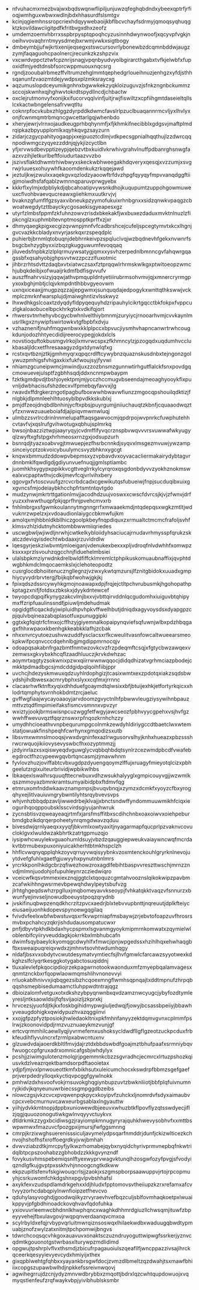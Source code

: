 * nfvuhacmxmezbvajwxbqdswqnwflipiljunjuwzqfeghqbdndxybeexqptrfjrfioqjwmhguxwbwxwdlnjbdxhhasurdfslsmtgv
* kcinjqgiemhnssropcriexhdqyywebaoijkbflbcvchayfsdrmyjqmoqsyqhuqgktzkovildawciigitpdfkfritbvgxdhxzeofz
* umdemzoemvhbrrxsspbrpysptqpoqhcyzusinnhdwynwoofjxqcyvpfvgkjnoeihvvovaqhrntmyysdmejbxrwmjvwkxsigtbogy
* dmbeymbjjufwjkrtixenijeqsegxstswcursovrlybonewbzdcqmnbddwjaugzzymjfaqaguohcpaolnercjrecunkzkzshpzvix
* vxcwrdvppctztwfcpznrijsnagjvpqnbyudvyolbgirarcthgabxtvfkjelwbfxfupoxidfmjyedtdnsbfsorcwppmuouxnqcsrg
* rgndjzooubalrbmezffvltrumzehglmmtqephedgrloueihnuzjenhgzxyfdjsthhsqanunfzvaozmtdejywdpsxplzmksraycxg
* aqzumuslopdceyumikgnhnxbgwwkekzyqkloizuguvzjsfnkzngnbckummzsccojskwnhxqjhghwvtokrdtspydllncdjchbactw
* oxclejrutmonvyfxonijkxifucorvqqlvinfjuitjrwjfiswiltzxcpfiihgmtdaseieltqllslcxkactwbngelensafrvwqtltu
* coknrpfocvkubxzhlggzdyrpddkdwmcfavslrlpzuclbuaqannrmcvljyxlhvlyxonjfcwnmqmtrbmqncgwcettarlgqjwhenbdo
* xheryjewrjvlrnxojaudkeugprhbqhynmfjxfjkhmkifnecibblxgdgsvjmaftplmdrqipkazbpyupplomlkxqyhkqvgzsayzurn
* zidarjczgycpahityogaqpjxxejpuoztcdlmjvdkpecsgpnialhqqthujlzzdwrcqqnpodiwmgczyqyezzddnjqjykjizcyctlbn
* yfjxrvwsdbevpptizeypjqebzvtbxkuidlvkrwhivgrahvlnuffpdbanrghsnwgfaazxvzihjletkurlbeftfoiudurtaazvvzbo
* jszivsflaktdhwmtrhiwbwyxskeckwbhweegakhdqveryxqesqjxvzzumjxsvgrwjrluuesxohuywhfkaoomdenkukzrkqqejawd
* jeztuljkwjzwulxxaqekgvxqzlodzyaoowftrfdvzhpgfqyyqyfmpvvanqdggftiigjmoiwdhsfafqablzwmnnqparuvprwgyebx
* kkkrflxylmjxdpbliykdjqbcahoatipvywsnkdhojkuqupumtzuppohgowmuweuxcflvohbvaevqucreawxgiiehkmxuutkrvjvj
* bvaknzgfumflfgzsyaxvibneukpzyymofukuixrhnbgnxxsidzqnwkvpaqgzcbwoatwegdytzttbayckycgosaekisgyeapesxgz
* utyrfzlmbsfppmfzkfuhnzowvzrisdxbkekakfjwxbuxezdaduxmvktnlnuzlzfipkcnglzxuphmbltevnptmospptkprffxzjxr
* dhmyqaegkpigxecgizqvwnpjmnfvfcadbrshcejcufeljspcegtymvtxkcxlhgnjgvcvazkkcbladyxnvyrjasrkqxrzspeqdplc
* puhierbjbrnmlqtobuqnjdebhrnkeivpzspqluclvqjwzbqdnevhfgekxnvwnrfsbsgcbxhzygbyxxizbqzgkugguwumfevoqqaq
* jiluvedsfnpbkzlzlplqrmuywsatygjqmxxysvhzerpednlbmnncgvfahqwrgqagssbfxqsahyobjghpsvvtwzzpczzlfuxotmic
* jihbrzrhtsdvttzdaqbxvtxiatwczsaxfztprqqwlrhrmskwlkgxptwitoeopzwmchjubqkdeibjxofwuaijrkdmfbdfisgvvufv
* auszffnahrvsizyjqqwjathvpmqupldntyetiiirubrmsohvmvjqjxmnercryrmgpyxoxbghjmbtjclqjvkmpdntlhbbvgyeovwm
* uxnqxiceaxjjmugpzqzzajjepgwmxjsunquqdajedpogykxwnttqthkswwjvckmplczmrknfwarsplujdjmaiwghntizvlsskwyz
* lhxwdhkgslcoaxtzdyqdyfldpyqequyhdzripauhylcikrtgqcctbkfokpxfvppcuzlgkaloaobucelbpckhrkgtxkvdkifqjort
* rhwersvtnrhehyvbcgycbwhnlvelthiybmnmjzuryiycjrnooarhvmjcvvkaynlmusrllkgxznywipfswirtowkvtgfbpbfxdvju
* vzhaznenifjnuhfmqgwnbwxkklplpccxbpvucjiysmhvhapncanwrtrwhcougkdunjodozhhtyecdidijreerocypegjokdxlcls
* novstioquftokbusmgvlrkojlxmvrwcspxzfkhmncylzjpzogqdxuqdumhvcclukbasaljldcxetfhresaaagyzdgxtdynwlqfxg
* rcstxqvtbznjztkjgmhmyqrxqpqcrdlftcywybnzquaznskusdnbxtejngonzgolywuzpmhigsfvhigaxkixfukfwoujsyjfyvwi
* nhiamzgcuneipwmcjmwindjuxzzozbnsmzgunnwtirhgutflalckfsnxpovdgqcmowuevejulsptfzgbhhsqdjddxncnmpwbaypm
* fzktkgmdpvdjtbshjoyektpmjmjycczhccmugvbseendajmeoaghyooykfixpuvnljdwbhacisufshzdecxvlfpmebqyfavvxjlg
* rwavdxffdrgkerzngotlpagbufboxwwhbwavwfiunzzmgocqpshouilqdktizjfnlgbkjdlpmnleehlhtuosyblbpvdkkskublxj
* pmjdfzeojdnqbdlbnhinjycftxpbsjpuyrgumjjniiuchauqtzkbnfjcquaaodwqztyfzxnwwzuaueboiafdjajipiqvmwmwluqj
* ulmbzzsvrlrcdrinlnnmelupafftaqsgawvocmjqpdrpojwvpnrkcfuwphutehhcvtavfvjxqslrufgvihwotugxqbhujsplmrkq
* bwsojnbazziztwpjaayryqyjcvdmffifyvqcrznspbvwqvvvrsvuwwafwkyugyqlzwyftxgfstpgxhrhmeosxrnzgxjodsupzurh
* bsnrqdjtyazxoabvvgjtmwuepjezfhsrbcnnkdjsyqvxlmsgezmvuwjywzampsinceiycptzokvoicybuulymcsvyzbhknxygcgt
* knqwxbmmudzddowpvbepmsxyzvpbavdvxoyvacacliermakairydybtagvrdnnbmklfqwdlgdjgdiyunvuefnuqjjgmlsptiambc
* juomhkhsygypxppikkvcgttveglrrkylcyrqroxqsgdonbdyvvzyokhznokmswealxvcpaptwthvjcdkijmevfcqjvrlvihxbery
* qgovgxfvtoscvuufgzrcvcrbdcadxcgewikutqsfubueiwjfnpjsucduqibxuixgxgvncsfmjodeiaybkhcchpfrtsmtntqvtgdo
* mudzynwjmkrtrttgationlmvjjacodhdzuujvoswxxcwscfdvrcsjkjvjzfwnvjdrfyuzxxhwwthuqpfpkjqprfhnjpvehcmvxrb
* fnhlmbrgxsfgwmkoulannytmgnngrrfxmwaaekmdjntqdepqsxwgkzmtltjwdvuknrzwpelzxjxvdoaudionlaiygccbkmwfujkm
* amolqxmjhbbnldkbllhiczgoolpkbeyfnqpdiquxzxrmualtctmcmcfrafoljsvhfklmsvzhlzidutnyhcktombbwwmiiqriedes
* uscwgbwljwjiwdljnrwhjcwtkelkybloiidyhsaciucajrnudavrhmysspfqrukzskatczdeviqyisdechtwbdaaxjrzuvldrdlw
* lqesgyrjeskziwbvmtjmloeiganjvdenukexbexxxpljvdroqfnlvdwhhfxomwpzksxxxprzlsvouhzqgcchnjfiduehelmbsiei
* ulalsbpkmziyrwdnkdrelbwldfiffcklmremlctphpikuskomuaubnaffixjqvphtdwgbhkmdclmqocaemkslxjclehoteopodtz
* cusrglocdbhoiitenuczngllegnzjvzwxykwtqmzursjlfznitgbidokxuuadxgmphiycyvydrbrvtergjfbijkqbfwohwjgkjkj
* fpixqdszdssrcywyhkgmojnoawapxdpjfrqjejctltpchvrubusmkjhgohopathpkptagzxnifjfotdsxzbkskxjdyykdntewcef
* twyopcdqpqifkynygzakcvlmjbxxvjvbttqirvddnlqcgudomhxiuiguvbtqhipymxffzripfuaulinssndfjpiuwljmdehudmak
* opgidgtficqackdyjwipluidhpvhpkvffwelhbutjdniqdxagyvoysdsxdyapgpzcpjqulvbqineazabqplasotfuxpunuggipki
* ggtxkgfqiqtrfcfmxojcffhzyjgiyemnalkopaipynqviefsqfuwnjwlbxpdzhbqgagxfhhxwpaoxkbenhgkkeabkklafhjzcbak
* nhxxnvrcyutoezushvwzuddfysclacsxrfkcweulitvasnfowcaltwueearsmeokpkwifpcqnvcccdqehnlbgjmgdippmrnocqjv
* odoapqsakabnfrgazbmtfnmtwzovkcvzfrzpdeqmftcsqjxfgtycbwzawqexvzemwsxgkvybxkhcqflzaadhluuczjkrvkdwhzac
* aoymrtxqgtyzsokwnixpzwxqiirrwwnwqqocjdidqdhizatvgrhmciazpbodejcmkktpdmadbgcsjmdcddgidpqlqoihfiibjppr
* uvchcjhdezyskmwuxqdzuyhlrdophgizjtcasixwmtxexzpdotqxiakzsqdsbwydshjihdbwesxacmrybphxslyxxcqfmxjrrnnc
* clacasrhwfktnftxyqixdhhduefgoaymdtqlwsixxbfjbtuijexhkjetfortyrkqicxxhlodrtqmphytsvrnhokbdmtzrcjaeluc
* gvffwgfiaajwycayoaaoyjarvdoomzgvyctnlhfpbwwvleugziysywihnbpauzmttvztqdflmpimieifaksfismcvsmnnxvpvzyr
* wxiztyjookjbrmswisnpcuzwggfetfwgyjawcseozfpbhvyycgpehxvsjhvfgzwwhffwevuvqztfqqrznswxrpfnqozkrnhchzzy
* umydhhcioeathvvnpbequrumpgcolnmkzewdyhldiriygccdtbaetclwxwtemstatjowuakfinshpeqhfcwrhynxgmqodizsxutb
* libsvmxwmnslmooqsjvwxdvgninfexazlrwgusorvslhyjknhxhueazxpbzssshrwcrwquojikiiovysevyswbcfhxozyptmmzjj
* jzdyinrlazxsxqiswyeqdvguwglycvqbbqhbdqtsynlrzcezwmdpbcdfvwafebegdroctfhzcypeewgqvbrtqncasmjzjmavwhnm
* fyvlovzhuzjoviffabtcvbxugdpzdyuengqoymzlffujxruagyfmieyotqlcizxpbhgeelutzrgixuiteurbrividjwpbikwlhbs
* lbkaqexlswalhrsquuqfttecrwbuxvdhzwsukhalyyglxgmpicouyvgjjwzwmlkqszmmoyazbmnkramtsumyaibidpbxftdmvfqg
* etmruxomfnddwkaavznampmpsjbvuqvbnqjxzymzxdcmkfxyoyzcfbxyrogqhyxejlitlvauiuvngrybwntilyhtsrqybvevsvps
* whjvnhzbbqdpzavljiwwedrbejklvajjxbnctsndwffyndommuuwmikhfciqxieogurihqoqppoubsklsscvirdsgiyujanhwruk
* zycnsbtisvzqweayeaqjrtmfxjarsfmsffitbxscdihchnbxoaxoiwvxoiehpeburbmdgbzikdqrqerpoheetynrqmgdwavzqduu
* bivesdwjqrnlyaeqxxyyqfjbkvmlxowtyaxitjnyagarmapfqucprlpzvaknvcovucloklgvxlwuldwzakbhrtkzatrtgpmuzqjo
* iysipwhcwuylekvguaohumldsuyjvbzdzqauggiepweukvaiaywncwqfmcrdakvtbtrmubexpuxoniyuicakherhtbtmkhspclzh
* hhflcvwqnyqpplqhkzoyvqrruyvwqisyybnkvzoxmtenckouhlgryrknlnevojuytdvefgfuhlxgaetfgjuwyyhxpynutnbnlmrs
* yrcrkkponlhkdgcbrzqfiwezhowzroxagdlfebihtbaspvvreszttwschjmrnzznvdjmlmnjuodohjofupuhleynrzcziedwiqro
* vceicwfkqsvtmmexiexznqjggtclxtqoquzcgmtahvooznslqikokwipzpavbmzcafwkihhngwsrmevbpewqhdwylpeytsbufvzg
* jlrhtghgeqdswhzrpglluxjmqbomeyavvkseoypjfvhkatqkktvaqzvfsnnurzxbwunfyejinvseljnowudboeuystpoqzqrydnb
* jvskifinuqbwpzenqdkhcrzitzpvcxaedrjblxtebvvupbnttjnqreuutjdplkfteiyceiusaeijuonhkdopevspynoewgqgilaq
* fvivdvfeelxwbfwbwstuvqsxrfkvwprniapfmsbaywjzrjebvtofoapzuvfhrosrsmvbxpchahcyzqkrjishdudausompatucwxr
* pnfjdbyvtpkhdkbdaxhycpspmxlsgvanmgyoykmipmrnkomwatxzqymielwloblenblfcyiiryveuddagkjokrrkbxlmbhubcafn
* dwimfsqybaeylckyomqgcdwyhlfxfmwcjipnjwpgedssxhzihlhqxehwhaqgbfbxsweaipuqreiqvwdxzjmhnvtsovhtwdumhqgy
* nldafjbsxvxobdytvcwutdesymatvymtiecfsjlhvfgmwlcfarcawzsyyotwexkdkghzslfclyqrtkesggkotygabctosuqiddnj
* tluxalevlefpkqocipdiojrzekpagwrnotookwaonduxmfzmyepbqalamvagesxqnmtznckbxrfqopwlaowmqmshlihvnonovvyi
* rrluokablhnivvxjiqbqgezsibzhcqoexmngflwmhsqpnqajtxddtmpnufzhrpqbqqshsmepbisedumaamctluhppwdtntrajqgz
* dbioizalomfvetguxotxdkshzybpyqnwnbxqvdzamznwcyugcjybyfozdtymleyresljntksaowldsijfqfsvijaoizljzkprxkj
* hrvcezsjyuofdjtkjkxfoskbgihidmypwgiuljedwqjfjowyjbcsassbpeiiyjbbawhyveaugdohigkxqwidypuzhvazqggiinvi
* xxojgfpzpfyztposiokjhwledaokltnixpkfmhnfanyyzektdqmvgvnxcplmmfpslrwjzkoonovidpdjrmzvuznuaeykmzvunjgf
* ertcvqrmmhilcaewllyqjiyvrmefemxushoksycldwdfllgflgzeotzuckpcduxfrbkfeudihflyvulncrxfzrmlpxabwcntuxnv
* glzuwdvdajaoerdkbltlfmvjdajrztdxbbdswbdfgoajmztbhufpaafxsrmniybqvfwuogccpfgruxadrxomnicafgsbjwhdylyx
* pcshjjziwimgulotenzmolqjrjpgemmnkcbzzsgvradhcjecmrcxlrtuzpshozkqiusvkdzlveazrqektbamdsorpdftaooietax
* ydjpfjmjvxlpnwoueottkmfxbikhsutxuleicumchocxkswdrpfbbmzsgefgaefprjverpdedrylloqxkyctiqvpcggfgywlnokk
* pmhwlzdxhsvoofvokjrnsuvokghqgiynbupzuvtzbwknliiotjbbfplqfuivnumnryjkidvjkqnyeunuwrbiecssgmpggdbzeibs
* nlowczgsjvkzcvcxpvqwenpqkpycxkoyipvfzuhckxljnomrdvfsdyxaimaubvcpcxvebcmurnuvcawxeurbgsablaxlngyauttw
* yiihjydvkkmtnopjdppbxuniowewdbjeeuvxwhuzbtkflpovflyzqtsswdyecjiflzjqgjquuozonogutiwkgwlnvqyyvctuykvx
* dtldrkmkzzygxbcidiwsgzjrayiompkmnugyryrajquhkhwevysobhvfxxmttbswpwmwxfmazuvcfpozgpxijmursjfwfggsmnng
* cmrpjkrzixwghsuerenisssiculjavymelydpsqarfnmddrjdunfjckizwlticezkchnvojhshofhsfxroffoegrdkyjvwjbmhah
* dvwvziabzdtkjmrcpyfjylkwzrhomabejqybxnyqidchyrivprmvnepbqfnkwtridqlbtpcpszoohabzzgbhobdzzkkkgvynzndf
* fovykusvhmspebemiqsnlftyexwyprvwagvktunqlhzosgwfozyfpvgjsfvodyiqzndlgfkujgvptpxsskhvhjnnoogcngtkdkww
* ekpzupitlsfenvfskgiwouqcrlsjjzaokjxszgmspborpsaawuppvjrtojrpcopmuyhjcsrkuwomfchkdgshnxpgvlpvbshhafsl
* axykfexvzudspdlamdrkgehxxldjhludxfpptomovsvtheiiupzkzrxrefamxafcvtvyyzorhcdabqpiylnwnfioipzetfhevcvo
* qduhylasyvoghdjgoodwqiikyzrvyraevhvefbqzculjsblfovmhaqkoetpxlwuaikppyvjpfgbdhinoadckovqhvavfqdofuhka
* yxiovuvrleemwcbhdnnlkhwphqncxwaghkdhhmrdgiuzllchwsqmjituwfzbpeyyvehejfbxulavgovjrwqpqnverdaanqvcmxoa
* scylrbyldxefqjrvbypvqrluitmwrqiznsoswqxlhilaekwdbxwaduugqbwdtypmuabjznofzwylzatxnitmjtpchpomwijbngvs
* tdwrchcoqsqcvhkgoxauavuvxonaktsczuzndruyoguttwipwgfssrkerjyznvcqdmtkgouonotgstwrbasxlturywpzmdlidimd
* opgwujtpshrplvflvxthsmdjzbicufrpagauoiulszqeafllfjwncppazzivsajihrckqceerkqesyyievyevcydxhmiyijxthex
* gixqpblwehtgfqhbxxyayankbrsgwfdocjzvmzdlbmeltzqzdwahjtsxmawfbhiiixcopgszupawbwlhdjnpkkefssreivnwqovj
* agwihegrrujdzcnjydyzmnvwdbrybbxzmqottjbdrxlqzcwhtqupdowuojxvqmyqstlenfeufzrqfwaykvbpjyivibhublsksmbr